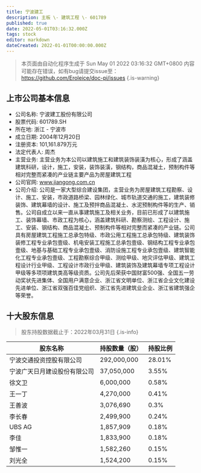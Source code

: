 ```yaml
---
title: 宁波建工
description: 主板 \- 建筑工程 \- 601789
published: true
date: 2022-05-01T03:16:32.000Z
tags: stock
editor: markdown
dateCreated: 2022-01-01T00:00:00.000Z
---
```


> 本页面由自动化程序生成于 Sun May 01 2022 03:16:32 GMT+0800
> 内容可能存在错误，如有bug请提交issue至：https://github.com/Eroleice/doc-pi/issues
{.is-warning}

## 上市公司基本信息
- 公司名称: 宁波建工股份有限公司
- 股票代码: 601789.SH
- 所在地: 浙江 - 宁波市
- 成立日期: 2004年12月20日
- 注册资本: 101,161.879万元
- 法定代表人: 周杰
- 主营业务: 主营业务为本公司以建筑施工和建筑装饰装潢为核心，形成了涵盖建筑科研，设计，施工，安装，装饰装潢，钢结构，商品混凝土，预制构件等相对完整而紧凑的产业链主要产品为房屋建筑工程
- 公司官网: www.jiangong.com.cn
- 公司介绍: 公司是一家大型综合建设集团，主营业务为房屋建筑工程勘察、设计、施工、安装，市政道路桥梁、园林绿化、城市轨道交通的施工，建筑装修装饰、建筑幕墙的设计、施工及预拌商品混凝土、水泥预制构件等的生产、销售。公司自成立以来一直从事建筑施工及相关业务，目前已形成了以建筑施工、装饰幕墙、市政工程为核心，涵盖建筑科研、勘察测绘、工程设计、施工、安装、钢结构、商品混凝土、预制构件等相对完整而紧凑的产业链。公司具有房屋建筑工程施工总承包特级、市政公用工程施工总承包特级、建筑装饰装修工程专业承包壹级、机电安装工程施工总承包壹级、钢结构工程专业承包壹级、地基与基础工程专业承包壹级、消防设施工程专业承包壹级、建筑智能化工程专业承包壹级、工程勘察综合甲级、测绘甲级、地灾评估甲级、建筑工程设计行业甲级、工程设计市政行业甲级、建筑装饰及建筑幕墙专项工程设计甲级等多项项建筑类高等级资质。公司先后荣获中国财富500强、全国五一劳动奖状先进集体、全国用户满意企业、浙江省文明单位、浙江省企业文化建设先进单位、浙江省双强百佳党组织、浙江省先进建筑业企业、浙江省建筑强企等荣誉。


## 十大股东信息
> 股东持股数据截止于：2022年03月31日
{.is-info}

| 股东名称 | 持股数量（股） | 持股比例 |
| --- | --- | --- |
| 宁波交通投资控股有限公司 | 292,000,000 | 28.01% |
| 宁波广天日月建设股份有限公司 | 37,050,000 | 3.55% |
| 徐文卫 | 6,000,000 | 0.58% |
| 王一丁 | 4,270,000 | 0.41% |
| 王善波 | 3,076,690 | 0.3% |
| 李长春 | 2,499,900 | 0.24% |
| UBS AG | 1,857,909 | 0.18% |
| 李佳 | 1,833,900 | 0.18% |
| 邹惟一 | 1,582,260 | 0.15% |
| 刘光全 | 1,524,200 | 0.15% |




